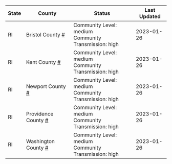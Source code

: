 State | County | Status | Last Updated
--- | --- | --- | --- 
RI | Bristol County <a href="#bristol_county">#</a> | <a name="bristol_county"></a>Community Level: medium<br/>Community Transmission: high | 2023-01-26
RI | Kent County <a href="#kent_county">#</a> | <a name="kent_county"></a>Community Level: medium<br/>Community Transmission: high | 2023-01-26
RI | Newport County <a href="#newport_county">#</a> | <a name="newport_county"></a>Community Level: medium<br/>Community Transmission: high | 2023-01-26
RI | Providence County <a href="#providence_county">#</a> | <a name="providence_county"></a>Community Level: medium<br/>Community Transmission: high | 2023-01-26
RI | Washington County <a href="#washington_county">#</a> | <a name="washington_county"></a>Community Level: medium<br/>Community Transmission: high | 2023-01-26
